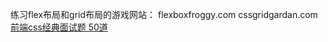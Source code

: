 练习flex布局和grid布局的游戏网站：
	flexboxfroggy.com
	cssgridgardan.com
	[前端css经典面试题 50道](https://zhuanlan.zhihu.com/p/75132250?utm_source=wechat_session&utm_medium=social&utm_oi=571276526025314304)
